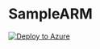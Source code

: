 # SampleARM
[![Deploy to Azure](http://azuredeploy.net/deploybutton.png)](https://portal.azure.com/#create/Microsoft.Template/uri/https://raw.githubusercontent.com/KrutiGuptaA/SampleARM/master/azuredeploy.json)
